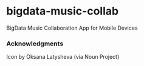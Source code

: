 # bigdata-music-collab
BigData Music Collaboration App for Mobile Devices





### Acknowledgments
Icon by Oksana Latysheva (vía Noun Project)

